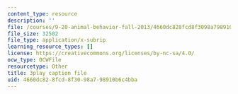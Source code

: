 ```yaml
---
content_type: resource
description: ''
file: /courses/9-20-animal-behavior-fall-2013/4660dc828fcd8f3098a798910b6c4bba_472238.srt
file_size: 32502
file_type: application/x-subrip
learning_resource_types: []
license: https://creativecommons.org/licenses/by-nc-sa/4.0/
ocw_type: OCWFile
resourcetype: Other
title: 3play caption file
uid: 4660dc82-8fcd-8f30-98a7-98910b6c4bba
---
```

